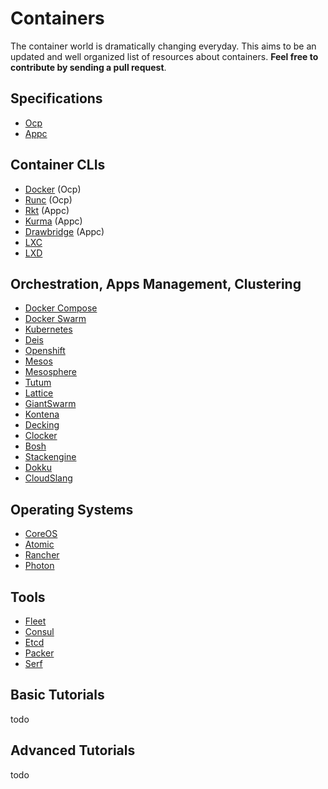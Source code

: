 # Containers
The container world is dramatically changing everyday. This aims to be an updated and well organized list of resources about containers. **Feel free to contribute by sending a pull request**.  

## Specifications
+ [Ocp](https://github.com/opencontainers/specs)
+ [Appc](https://github.com/appc/spec)

## Container CLIs
+ [Docker](https://www.docker.com/) (Ocp)
+ [Runc](http://runc.io/) (Ocp)
+ [Rkt](https://github.com/coreos/rkt) (Appc)
+ [Kurma](https://github.com/apcera/kurma) (Appc)
+ [Drawbridge](http://research.microsoft.com/en-us/projects/drawbridge/) (Appc)
+ [LXC](https://linuxcontainers.org/lxc/introduction/)
+ [LXD](https://linuxcontainers.org/lxd/introduction/)

## Orchestration, Apps Management, Clustering
+ [Docker Compose](https://www.docker.com/docker-compose)
+ [Docker Swarm](https://docs.docker.com/swarm/)
+ [Kubernetes](http://kubernetes.io/)
+ [Deis](http://deis.io/)
+ [Openshift](https://www.openshift.com/)
+ [Mesos](http://mesos.apache.org/)
+ [Mesosphere](https://mesosphere.com/)
+ [Tutum](https://www.tutum.co/)
+ [Lattice](http://lattice.cf/)
+ [GiantSwarm](https://giantswarm.io/)
+ [Kontena](http://www.kontena.io/)
+ [Decking](http://decking.io/)
+ [Clocker](https://github.com/brooklyncentral/clocker)
+ [Bosh](https://github.com/cf-platform-eng/docker-boshrelease)
+ [Stackengine](http://stackengine.com/)
+ [Dokku](https://github.com/progrium/dokku/)
+ [CloudSlang](http://www.cloudslang.io/)

## Operating Systems
+ [CoreOS](https://coreos.com/)
+ [Atomic](http://www.projectatomic.io/)
+ [Rancher](http://rancher.com/)
+ [Photon](https://vmware.github.io/photon/) 

## Tools
+ [Fleet](https://github.com/coreos/fleet)
+ [Consul](https://www.consul.io/)
+ [Etcd](https://github.com/coreos/etcd)
+ [Packer](https://www.packer.io/)
+ [Serf](https://www.serfdom.io/)

## Basic Tutorials
todo

## Advanced Tutorials
todo
